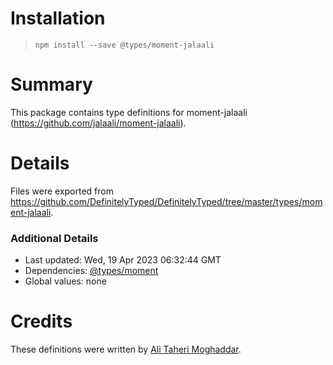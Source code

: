 # Installation
> `npm install --save @types/moment-jalaali`

# Summary
This package contains type definitions for moment-jalaali (https://github.com/jalaali/moment-jalaali).

# Details
Files were exported from https://github.com/DefinitelyTyped/DefinitelyTyped/tree/master/types/moment-jalaali.

### Additional Details
 * Last updated: Wed, 19 Apr 2023 06:32:44 GMT
 * Dependencies: [@types/moment](https://npmjs.com/package/@types/moment)
 * Global values: none

# Credits
These definitions were written by [Ali Taheri Moghaddar](https://github.com/alitaheri).
